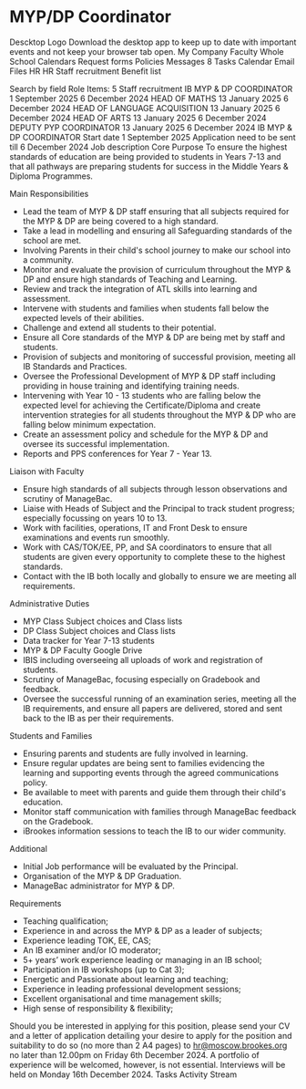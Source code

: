 # MYP/DP Coordinator
Descktop Logo
Download the desktop app to keep up to date with important events and not keep your browser tab open.
My Company
Faculty
Whole School Calendars
Request forms
Policies
Messages
8
Tasks
Calendar
Email
Files
HR
HR
Staff recruitment
Benefit list

Search by field Role
Items: 5
Staff recruitment
IB MYP & DP COORDINATOR
1 September 2025
6 December 2024
HEAD OF MATHS
13 January 2025
6 December 2024
HEAD OF LANGUAGE ACQUISITION
13 January 2025
6 December 2024
HEAD OF ARTS
13 January 2025
6 December 2024
DEPUTY PYP COORDINATOR
13 January 2025
6 December 2024
IB MYP & DP COORDINATOR
Start date
1 September 2025
Application need to be sent till
6 December 2024
Job description
Core Purpose
To ensure the highest standards of education are being provided to students in Years 7-13 and that all pathways are preparing students for success in the Middle Years & Diploma Programmes.

Main Responsibilities
- Lead the team of MYP & DP staff ensuring that all subjects required for the MYP & DP are being covered to a high standard.
- Take a lead in modelling and ensuring all Safeguarding standards of the school are met.
- Involving Parents in their child's school journey to make our school into a community.
- Monitor and evaluate the provision of curriculum throughout the MYP & DP and ensure high standards of Teaching and Learning.
- Review and track the integration of ATL skills into learning and assessment.
- Intervene with students and families when students fall below the expected levels of their abilities.
- Challenge and extend all students to their potential.
- Ensure all Core standards of the MYP & DP are being met by staff and students.
- Provision of subjects and monitoring of successful provision, meeting all IB Standards and Practices.
- Oversee the Professional Development of MYP & DP staff including providing in house training and identifying training needs.
- Intervening with Year 10 - 13 students who are falling below the expected level for achieving the Certificate/Diploma and create intervention strategies for all students throughout the MYP & DP who are falling below minimum expectation.
- Create an assessment policy and schedule for the MYP & DP and oversee its successful implementation.
- Reports and PPS conferences for Year 7 - Year 13.

Liaison with Faculty
- Ensure high standards of all subjects through lesson observations and scrutiny of ManageBac.
- Liaise with Heads of Subject and the Principal to track student progress; especially focussing on years 10 to 13.
- Work with facilities, operations, IT and Front Desk to ensure examinations and events run smoothly.
- Work with CAS/TOK/EE, PP, and SA coordinators to ensure that all students are given every opportunity to complete these to the highest standards.
- Contact with the IB both locally and globally to ensure we are meeting all requirements.

Administrative Duties
- MYP Class Subject choices and Class lists
- DP Class Subject choices and Class lists
- Data tracker for Year 7-13 students
- MYP & DP Faculty Google Drive
- IBIS including overseeing all uploads of work and registration of students.
- Scrutiny of ManageBac, focusing especially on Gradebook and feedback.
- Oversee the successful running of an examination series, meeting all the IB requirements, and ensure all papers are delivered, stored and sent back to the IB as per their requirements.

Students and Families
- Ensuring parents and students are fully involved in learning.
- Ensure regular updates are being sent to families evidencing the learning and supporting events through the agreed communications policy.
- Be available to meet with parents and guide them through their child's education.
- Monitor staff communication with families through ManageBac feedback on the Gradebook.
- iBrookes information sessions to teach the IB to our wider community.

Additional
- Initial Job performance will be evaluated by the Principal.
- Organisation of the MYP & DP Graduation.
- ManageBac administrator for MYP & DP.

Requirements
- Teaching qualification;
- Experience in and across the MYP & DP as a leader of subjects;
- Experience leading TOK, EE, CAS;
- An IB examiner and/or IO moderator;
- 5+ years’ work experience leading or managing in an IB school;
- Participation in IB workshops (up to Cat 3);
- Energetic and Passionate about learning and teaching;
- Experience in leading professional development sessions;
- Excellent organisational and time management skills;
- High sense of responsibility & flexibility;

Should you be interested in applying for this position, please send your CV and a letter of application detailing your desire to apply for the position and suitability to do so (no more than 2 A4 pages) to hr@moscow.brookes.org no later than 12.00pm on Friday 6th December 2024. A portfolio of experience will be welcomed, however, is not essential. Interviews will be held on Monday 16th December 2024.
Tasks
Activity Stream



